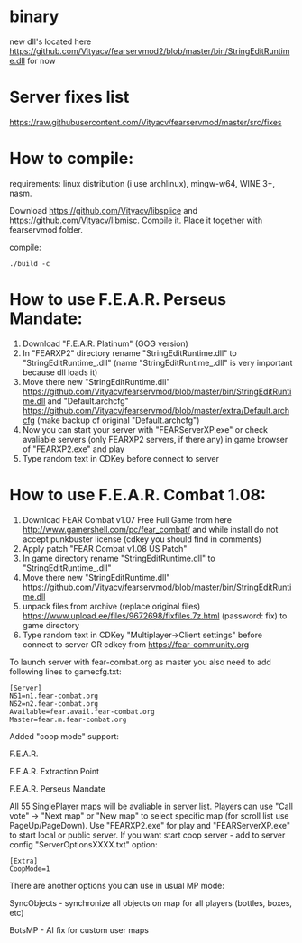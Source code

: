 # binary
new dll's located here https://github.com/Vityacv/fearservmod2/blob/master/bin/StringEditRuntime.dll
for now

# Server fixes list
https://raw.githubusercontent.com/Vityacv/fearservmod/master/src/fixes

# How to compile:
requirements: linux distribution (i use archlinux), mingw-w64, WINE 3+, nasm.

Download https://github.com/Vityacv/libsplice and https://github.com/Vityacv/libmisc. Compile it. Place it together with fearservmod folder.

compile:
```
./build -c
```
# How to use F.E.A.R. Perseus Mandate:
1. Download "F.E.A.R. Platinum" (GOG version)
2. In "FEARXP2" directory rename "StringEditRuntime.dll" to "StringEditRuntime_.dll" (name "StringEditRuntime_.dll" is very important because dll loads it)
3. Move there new "StringEditRuntime.dll" https://github.com/Vityacv/fearservmod/blob/master/bin/StringEditRuntime.dll and "Default.archcfg" https://github.com/Vityacv/fearservmod/blob/master/extra/Default.archcfg (make backup of original "Default.archcfg")
4. Now you can start your server with "FEARServerXP.exe" or check avaliable servers (only FEARXP2 servers, if there any) in game browser of "FEARXP2.exe" and play
5. Type random text in CDKey before connect to server

# How to use F.E.A.R. Combat 1.08:
1. Download FEAR Combat v1.07 Free Full Game from here http://www.gamershell.com/pc/fear_combat/ and while install do not accept punkbuster license (cdkey you should find in comments)
2. Apply patch "FEAR Combat v1.08 US Patch"
3. In game directory rename "StringEditRuntime.dll" to "StringEditRuntime_.dll"
4. Move there new "StringEditRuntime.dll" https://github.com/Vityacv/fearservmod/blob/master/bin/StringEditRuntime.dll
5. unpack files from archive (replace original files) https://www.upload.ee/files/9672698/fixfiles.7z.html (password: fix) to game directory 
6. Type random text in CDKey "Multiplayer->Client settings" before connect to server OR cdkey from https://fear-community.org

To launch server with fear-combat.org as master you also need to add following lines to gamecfg.txt:

	[Server]
	NS1=n1.fear-combat.org
	NS2=n2.fear-combat.org
	Available=fear.avail.fear-combat.org
	Master=fear.m.fear-combat.org

Added "coop mode" support:

F.E.A.R.

F.E.A.R. Extraction Point

F.E.A.R. Perseus Mandate

All 55 SinglePlayer maps will be avaliable in server list. Players can use "Call vote" -> "Next map" or "New map" to select specific map (for scroll list use PageUp/PageDown).
Use "FEARXP2.exe" for play and "FEARServerXP.exe" to start local or public server.
If you want start coop server - add to server config "ServerOptionsXXXX.txt" option:

	[Extra]
	CoopMode=1

There are another options you can use in usual MP mode:

SyncObjects - synchronize all objects on map for all players (bottles, boxes, etc)

BotsMP - AI fix for custom user maps
